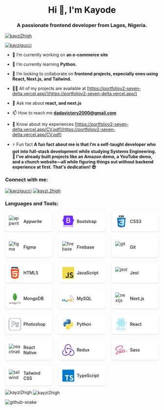 <h1 align="center">Hi 👋, I'm Kayode</h1>
<h3 align="center">A passionate frontend developer from Lagos, Nigeria.</h3>

<p align="left"> <a href="https://github.com/ryo-ma/github-profile-trophy"><img src="https://github-profile-trophy.vercel.app/?username=kayzi2high" alt="kayzi2high" /></a> </p>

<p align="left"> <a href="https://twitter.com/kayzigucci" target="blank"><img src="https://img.shields.io/twitter/follow/kayzigucci?logo=twitter&style=for-the-badge" alt="kayzigucci" /></a> </p>

- 🔭 I’m currently working on **an e-commerce site**

- 🌱 I’m currently learning **Python.**

- 👯 I’m looking to collaborate on **frontend projects, especially ones using React, Next.js, and Tailwind.**

- 👨‍💻 All of my projects are available at [https://portfoliov2-seven-delta.vercel.app/](https://portfoliov2-seven-delta.vercel.app/)

- 💬 Ask me about **react, and next.js**

- 📫 How to reach me **dadavictory2000@gmail.com**

- 📄 Know about my experiences [https://portfoliov2-seven-delta.vercel.app/CV.pdf](https://portfoliov2-seven-delta.vercel.app/CV.pdf)

- ⚡ Fun fact **A fun fact about me is that I’m a self-taught developer who got into full-stack development while studying Systems Engineering. 🚀 I’ve already built projects like an Amazon demo, a YouTube demo, and a church website—all while figuring things out without backend experience at first. That's dedication! 😎**

<h3 align="left">Connect with me:</h3>
<p align="left">
<a href="https://twitter.com/kayzigucci" target="blank"><img align="center" src="https://raw.githubusercontent.com/rahuldkjain/github-profile-readme-generator/master/src/images/icons/Social/twitter.svg" alt="kayzigucci" height="30" width="40" /></a>
<a href="https://instagram.com/kayzi.2high" target="blank"><img align="center" src="https://raw.githubusercontent.com/rahuldkjain/github-profile-readme-generator/master/src/images/icons/Social/instagram.svg" alt="kayzi.2high" height="30" width="40" /></a>
</p>

<h3 align="left">Languages and Tools:</h3>
<div align="left" style="display: grid; grid-template-columns: repeat(auto-fit, minmax(150px, 1fr)); gap: 20px;">
  <!-- Appwrite -->
  <div style="display: flex; align-items: center; gap: 8px; padding: 12px; background: white; border-radius: 8px; box-shadow: 0 2px 4px rgba(0, 0, 0, 0.1);">
    <img src="https://www.vectorlogo.zone/logos/appwriteio/appwriteio-icon.svg" alt="appwrite" width="40" height="40"/>
    <span style="font-size: 14px; font-weight: 500;">Appwrite</span>
  </div>

  <!-- Bootstrap -->
  <div style="display: flex; align-items: center; gap: 8px; padding: 12px; background: white; border-radius: 8px; box-shadow: 0 2px 4px rgba(0, 0, 0, 0.1);">
    <img src="https://raw.githubusercontent.com/devicons/devicon/master/icons/bootstrap/bootstrap-plain-wordmark.svg" alt="bootstrap" width="40" height="40"/>
    <span style="font-size: 14px; font-weight: 500;">Bootstrap</span>
  </div>

  <!-- CSS3 -->
  <div style="display: flex; align-items: center; gap: 8px; padding: 12px; background: white; border-radius: 8px; box-shadow: 0 2px 4px rgba(0, 0, 0, 0.1);">
    <img src="https://raw.githubusercontent.com/devicons/devicon/master/icons/css3/css3-original-wordmark.svg" alt="css3" width="40" height="40"/>
    <span style="font-size: 14px; font-weight: 500;">CSS3</span>
  </div>

  <!-- Figma -->
  <div style="display: flex; align-items: center; gap: 8px; padding: 12px; background: white; border-radius: 8px; box-shadow: 0 2px 4px rgba(0, 0, 0, 0.1);">
    <img src="https://www.vectorlogo.zone/logos/figma/figma-icon.svg" alt="figma" width="40" height="40"/>
    <span style="font-size: 14px; font-weight: 500;">Figma</span>
  </div>

  <!-- Firebase -->
  <div style="display: flex; align-items: center; gap: 8px; padding: 12px; background: white; border-radius: 8px; box-shadow: 0 2px 4px rgba(0, 0, 0, 0.1);">
    <img src="https://www.vectorlogo.zone/logos/firebase/firebase-icon.svg" alt="firebase" width="40" height="40"/>
    <span style="font-size: 14px; font-weight: 500;">Firebase</span>
  </div>

  <!-- Git -->
  <div style="display: flex; align-items: center; gap: 8px; padding: 12px; background: white; border-radius: 8px; box-shadow: 0 2px 4px rgba(0, 0, 0, 0.1);">
    <img src="https://www.vectorlogo.zone/logos/git-scm/git-scm-icon.svg" alt="git" width="40" height="40"/>
    <span style="font-size: 14px; font-weight: 500;">Git</span>
  </div>

  <!-- HTML5 -->
  <div style="display: flex; align-items: center; gap: 8px; padding: 12px; background: white; border-radius: 8px; box-shadow: 0 2px 4px rgba(0, 0, 0, 0.1);">
    <img src="https://raw.githubusercontent.com/devicons/devicon/master/icons/html5/html5-original-wordmark.svg" alt="html5" width="40" height="40"/>
    <span style="font-size: 14px; font-weight: 500;">HTML5</span>
  </div>

  <!-- JavaScript -->
  <div style="display: flex; align-items: center; gap: 8px; padding: 12px; background: white; border-radius: 8px; box-shadow: 0 2px 4px rgba(0, 0, 0, 0.1);">
    <img src="https://raw.githubusercontent.com/devicons/devicon/master/icons/javascript/javascript-original.svg" alt="javascript" width="40" height="40"/>
    <span style="font-size: 14px; font-weight: 500;">JavaScript</span>
  </div>

  <!-- Jest -->
  <div style="display: flex; align-items: center; gap: 8px; padding: 12px; background: white; border-radius: 8px; box-shadow: 0 2px 4px rgba(0, 0, 0, 0.1);">
    <img src="https://www.vectorlogo.zone/logos/jestjsio/jestjsio-icon.svg" alt="jest" width="40" height="40"/>
    <span style="font-size: 14px; font-weight: 500;">Jest</span>
  </div>

  <!-- MongoDB -->
  <div style="display: flex; align-items: center; gap: 8px; padding: 12px; background: white; border-radius: 8px; box-shadow: 0 2px 4px rgba(0, 0, 0, 0.1);">
    <img src="https://raw.githubusercontent.com/devicons/devicon/master/icons/mongodb/mongodb-original-wordmark.svg" alt="mongodb" width="40" height="40"/>
    <span style="font-size: 14px; font-weight: 500;">MongoDB</span>
  </div>

  <!-- MySQL -->
  <div style="display: flex; align-items: center; gap: 8px; padding: 12px; background: white; border-radius: 8px; box-shadow: 0 2px 4px rgba(0, 0, 0, 0.1);">
    <img src="https://raw.githubusercontent.com/devicons/devicon/master/icons/mysql/mysql-original-wordmark.svg" alt="mysql" width="40" height="40"/>
    <span style="font-size: 14px; font-weight: 500;">MySQL</span>
  </div>

  <!-- Next.js -->
  <div style="display: flex; align-items: center; gap: 8px; padding: 12px; background: white; border-radius: 8px; box-shadow: 0 2px 4px rgba(0, 0, 0, 0.1);">
    <img src="https://cdn.worldvectorlogo.com/logos/nextjs-2.svg" alt="nextjs" width="40" height="40"/>
    <span style="font-size: 14px; font-weight: 500;">Next.js</span>
  </div>

  <!-- Photoshop -->
  <div style="display: flex; align-items: center; gap: 8px; padding: 12px; background: white; border-radius: 8px; box-shadow: 0 2px 4px rgba(0, 0, 0, 0.1);">
    <img src="https://raw.githubusercontent.com/devicons/devicon/master/icons/photoshop/photoshop-line.svg" alt="photoshop" width="40" height="40"/>
    <span style="font-size: 14px; font-weight: 500;">Photoshop</span>
  </div>

  <!-- Python -->
  <div style="display: flex; align-items: center; gap: 8px; padding: 12px; background: white; border-radius: 8px; box-shadow: 0 2px 4px rgba(0, 0, 0, 0.1);">
    <img src="https://raw.githubusercontent.com/devicons/devicon/master/icons/python/python-original.svg" alt="python" width="40" height="40"/>
    <span style="font-size: 14px; font-weight: 500;">Python</span>
  </div>

  <!-- React -->
  <div style="display: flex; align-items: center; gap: 8px; padding: 12px; background: white; border-radius: 8px; box-shadow: 0 2px 4px rgba(0, 0, 0, 0.1);">
    <img src="https://raw.githubusercontent.com/devicons/devicon/master/icons/react/react-original-wordmark.svg" alt="react" width="40" height="40"/>
    <span style="font-size: 14px; font-weight: 500;">React</span>
  </div>

  <!-- React Native -->
  <div style="display: flex; align-items: center; gap: 8px; padding: 12px; background: white; border-radius: 8px; box-shadow: 0 2px 4px rgba(0, 0, 0, 0.1);">
    <img src="https://reactnative.dev/img/header_logo.svg" alt="reactnative" width="40" height="40"/>
    <span style="font-size: 14px; font-weight: 500;">React Native</span>
  </div>

  <!-- Redux -->
  <div style="display: flex; align-items: center; gap: 8px; padding: 12px; background: white; border-radius: 8px; box-shadow: 0 2px 4px rgba(0, 0, 0, 0.1);">
    <img src="https://raw.githubusercontent.com/devicons/devicon/master/icons/redux/redux-original.svg" alt="redux" width="40" height="40"/>
    <span style="font-size: 14px; font-weight: 500;">Redux</span>
  </div>

  <!-- Sass -->
  <div style="display: flex; align-items: center; gap: 8px; padding: 12px; background: white; border-radius: 8px; box-shadow: 0 2px 4px rgba(0, 0, 0, 0.1);">
    <img src="https://raw.githubusercontent.com/devicons/devicon/master/icons/sass/sass-original.svg" alt="sass" width="40" height="40"/>
    <span style="font-size: 14px; font-weight: 500;">Sass</span>
  </div>

  <!-- Tailwind CSS -->
  <div style="display: flex; align-items: center; gap: 8px; padding: 12px; background: white; border-radius: 8px; box-shadow: 0 2px 4px rgba(0, 0, 0, 0.1);">
    <img src="https://www.vectorlogo.zone/logos/tailwindcss/tailwindcss-icon.svg" alt="tailwind" width="40" height="40"/>
    <span style="font-size: 14px; font-weight: 500;">Tailwind CSS</span>
  </div>

  <!-- TypeScript -->
  <div style="display: flex; align-items: center; gap: 8px; padding: 12px; background: white; border-radius: 8px; box-shadow: 0 2px 4px rgba(0, 0, 0, 0.1);">
    <img src="https://raw.githubusercontent.com/devicons/devicon/master/icons/typescript/typescript-original.svg" alt="typescript" width="40" height="40"/>
    <span style="font-size: 14px; font-weight: 500;">TypeScript</span>
  </div>
</div>

<p><img align="left" src="https://github-readme-stats.vercel.app/api/top-langs?username=KAYZI2HIGH&show_icons=true&locale=en&layout=compact" alt="kayzi2high" /></p>

<p>&nbsp;<img align="center" src="https://github-readme-stats.vercel.app/api?username=KAYZI2HIGH&show_icons=true&locale=en" alt="kayzi2high" /></p>



<picture>
  <source media="(prefers-color-scheme: dark)" srcset="https://raw.githubusercontent.com/tobiasmeyhoefer/tobiasmeyhoefer/output/github-snake-dark.svg" />
  <source media="(prefers-color-scheme: light)" srcset="https://raw.githubusercontent.com/tobiasmeyhoefer/tobiasmeyhoefer/output/github-snake.svg" />
  <img alt="github-snake" src="https://raw.githubusercontent.com/tobiasmeyhoefer/tobiasmeyhoefer/output/github-snake.svg" />
</picture>
